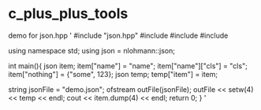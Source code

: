 # c_plus_plus_tools
demo for json.hpp
'
#include "json.hpp"
#include <string>
#include <iostream>
#include <fstream>
 
using namespace std;
using json = nlohmann::json;

int main(){
  json item;
  item["name"] = "name";
  item["name"]["cls"] = "cls";
  item["nothing"] = {"some", 123};
  json temp;
  temp["item"] = item;
  
  string jsonFile = "demo.json";
  ofstream outFile(jsonFile);
  outFile << setw(4) << temp << endl;
  cout << item.dump(4) << endl;
  return 0;
}
'
